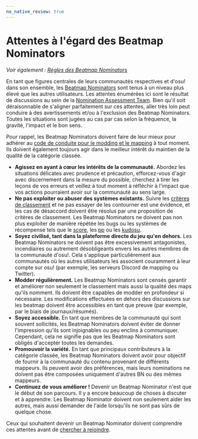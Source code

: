 ```yaml
---
no_native_review: true
---
```


# Attentes à l'égard des Beatmap Nominators

*Voir également : [Règles des Beatmap Nominators](/wiki/People/The_Team/Beatmap_Nominators/Rules)*

En tant que figures centrales de leurs communautés respectives et d'osu! dans son ensemble, les [Beatmap Nominators](/wiki/People/The_Team/Beatmap_Nominators) sont tenus à un niveau plus élevé que les autres utilisateurs. Les attentes énumérées ici sont le résultat de discussions au sein de la [Nomination Assessment Team](/wiki/People/The_Team/Nomination_Assessment_Team). Bien qu'il soit déraisonnable de s'aligner parfaitement sur ces attentes, aller très loin peut conduire à des avertissements et/ou à l'exclusion des Beatmap Nominators. Toutes les situations sont jugées au cas par cas selon la fréquence, la gravité, l'impact et le bon sens.

Pour rappel, les Beatmap Nominators doivent faire de leur mieux pour adhérer au [code de conduite pour le modding et le mapping](/wiki/Rules/Code_of_Conduct_for_Modding_and_Mapping) à tout moment. Ils doivent également toujours agir dans le meilleur intérêt du maintien de la qualité de la catégorie classée.

- **Agissez en ayant à cœur les intérêts de la communauté.** Abordez les situations délicates avec prudence et précaution, efforcez-vous d'agir avec discernement dans la mesure du possible, cherchez à tirer les leçons de vos erreurs et veillez à tout moment à réfléchir à l'impact que vos actions pourraient avoir sur la communauté au sens large.
- **Ne pas exploiter ou abuser des systèmes existants.** Suivre les [critères de classement](/wiki/Ranking_Criteria) et ne pas essayer de les contourner est une évidence, et les cas de désaccord doivent être résolus par une proposition de critères de classement. Les Beatmap Nominators ne doivent pas non plus exploiter de manière répétée les bugs ou les systèmes de récompense tels que le [score](/wiki/Score), les [pp](/wiki/Performance_points) ou les [kudosu](/wiki/Modding/Kudosu).
- **Soyez civilisé, tant dans la plateforme directe du jeu qu'en dehors.** Les Beatmap Nominators ne doivent pas être excessivement antagonistes, incendiaires ou autrement désobligeants envers les autres membres de la communauté d'osu!. Cela s'applique particulièrement aux communautés où les autres utilisateurs les associent couramment à leur compte sur osu! (par exemple, les serveurs Discord de mapping ou Twitter).
- **Modder régulièrement.** Les Beatmap Nominators sont censés garantir et améliorer non seulement le classement mais aussi la qualité des maps qu'ils nomment. Ils doivent être capables de modder en profondeur si nécessaire. Les modifications effectuées en dehors des discussions sur les beatmap doivent être accessibles en tant que preuve (par exemple, par le biais de journaux/résumés).
- **Soyez accessible.** En tant que membres de la communauté qui sont souvent sollicités, les Beatmap Nominators doivent éviter de donner l'impression qu'ils sont injoignables ou peu enclins à communiquer. Cependant, cela ne signifie pas que les Beatmap Nominators sont obligés d'accepter toutes les demandes.
- **Promouvoir la variété.** En tant que principaux contributeurs à la catégorie classée, les Beatmap Nominators doivent avoir pour objectif de fournir à la communauté du contenu provenant de différents mappeurs. Ils peuvent avoir des préférences, mais leurs nominations ne doivent pas être composées uniquement d'autres BN ou des mêmes mappeurs.
- **Continuez de vous améliorer !** Devenir un Beatmap Nominator n'est que le début de son parcours. Il y a encore beaucoup de choses à discuter et à apprendre. Les Beatmap Nominator doivent non seulement aider les autres, mais aussi demander de l'aide lorsqu'ils ne sont pas sûrs de quelque chose.

Ceux qui souhaitent devenir un Beatmap Nominator doivent comprendre ces attentes avant de [chercher à rejoindre](/wiki/People/The_Team/Beatmap_Nominators/Becoming_a_Beatmap_Nominator).
